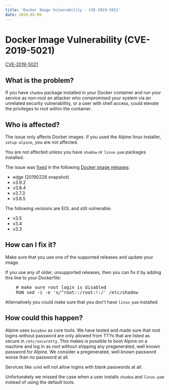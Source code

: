 ```yaml
---
title: 'Docker Image Vulnerability - CVE-2019-5021'
date: 2019-05-09
---
```


# Docker Image Vulnerability (CVE-2019-5021)

[CVE-2019-5021](https://cve.mitre.org/cgi-bin/cvename.cgi?name=CVE-2019-5021)

## What is the problem?

If you have `shadow` package installed in your Docker container and run your
service as non-root an attacker who compromised your system via an unrelated
security vulnerabillity, or a user with shell access, could elevate the
privileges to root within the container.

## Who is affected?

The issue only affects Docker images. If you used the Alpine linux installer,
`setup-alpine`, you are not affected.

You are not affected unless you have `shadow` or `linux-pam` packages
installed.

The issue was
[fixed](https://git.alpinelinux.org/aports/commit/?id=7a2566ec8260ceacae81088ebe2ffe6526c3809e)
in the following [Docker image releases](https://github.com/docker-library/official-images/pull/5516):

- edge (20190228 snapshot)
- v3.9.2
- v3.8.4
- v3.7.3
- v3.6.5

The following versions are EOL and still vulnerable:

- v3.5
- v3.4
- v3.3

## How can I fix it?

Make sure that you use one of the supported releases and update your image.

If you use any of older, unsupported releases, then you can fix it by adding
this line to your Dockerfile:

<pre>
    # make sure root login is disabled
    RUN sed -i -e 's/^root::/root:!:/' /etc/shadow
</pre>

Alternatively you could make sure that you don't have `linux-pam` installed.

## How could this happen?

Alpine uses `busybox` as core tools. We have tested and made sure that root
logins without password are only allowed from TTYs that are listed as secure in
`/etc/securetty`. This makes is possible to boot Alpine on a machine and log in
as root without shipping any pregenerated, well known password for Alpine. We
consider a pregenerated, well known password worse than no password at all.

Services like `sshd` will not allow logins with blank passwords at all.

Unfortunately we missed the case when a user installs `shadow` and `linux-pam`
instead of using the default tools.

